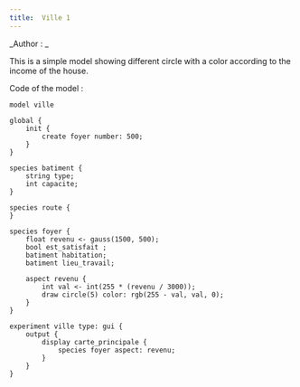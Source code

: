 ```yaml
---
title:  Ville 1
---
```


[//]: # (keyword|operator_gauss)
[//]: # (keyword|concept_gui)


_Author : _

This is a simple model showing different circle with a color according to the income of the house.


Code of the model : 

```
model ville

global {
	init {
		create foyer number: 500;
	}
}

species batiment {
	string type;
	int capacite;
}

species route {
}

species foyer {
	float revenu <- gauss(1500, 500);
	bool est_satisfait ;
	batiment habitation;
	batiment lieu_travail;
	
	aspect revenu {
		int val <- int(255 * (revenu / 3000));
		draw circle(5) color: rgb(255 - val, val, 0);
	}
}

experiment ville type: gui { 
	output {
		display carte_principale {
			species foyer aspect: revenu;
		}
	}
}
```
